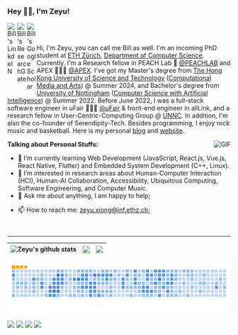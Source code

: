 ### Hey 👋🏽, I'm Zeyu!

<a href="https://www.linkedin.com/in/%E6%B3%BD%E5%AE%87-%E7%86%8A-5940b01a2/">
  <img align="left" alt="Bill's LinkdeIN" width="22px" src="https://cdn.jsdelivr.net/npm/simple-icons@v3/icons/linkedin.svg" />
</a>

<a href="https://www.researchgate.net/profile/Zeyu-Xiong-5">
  <img align="left" alt="Bill's ResearchGate" width="22px" src="https://cdn.jsdelivr.net/npm/simple-icons@v3/icons/researchgate.svg" />
</a>

<a href="https://scholar.google.com/citations?user=NCjeaFIAAAAJ&hl=en">
  <img align="left" alt="Bill's Google Scholar" width="22px" src="https://cdn.jsdelivr.net/npm/simple-icons@v3/icons/googlescholar.svg" />
</a>

<br />
<br />

Hi, I'm Zeyu, you can call me Bill as well. I'm an incoming PhD student at [ETH Zürich](https://ethz.ch/en.html), [Department of Computer Science](https://inf.ethz.ch/). Currently, I'm a Research fellow in PEACH Lab 🍑 [@PEACHLAB](https://aprilwang.me/#/peach) and APEX 👨🏽‍💻 [@APEX](https://www.mingmingfan.com/lab/index.html). I've got my Master's degree from [The Hong Kong University of Science and Technology](https://hkust.edu.hk/) ([Computational Media and Arts](https://cma.hkust-gz.edu.cn/)) @ Summer 2024, and Bachelor's degree from [University of Nottingham](https://www.nottingham.ac.uk/) ([Computer Science with Artificial Intelligence](https://www.nottingham.ac.uk/studywithus/ugstudy/courses/UG/Computer-Science-with-Artificial-Intelligence-BSc-Hons-U6UCMPAI.html)) @ Summer 2022. Before June 2022, I was a full-stack software engineer in uFair 🙍🏽‍♂️ [@uFair](https://ufair.net.cn/#home) & front-end engineer in allLink, and a research fellow in User-Centric-Computing Group @ [UNNC](https://www.nottingham.edu.cn/en/index.aspx). In addition, I'm also the co-founder of Serendipity-Tech. Besides programming, I enjoy rock music and basketball. Here is my personal [blog](https://billxzy1215.github.io/) and [website](https://www.zeyuxiong.com/).

  <img align="right" alt="GIF" src="https://media.giphy.com/media/836HiJc7pgzy8iNXCn/giphy.gif" />
  
  
  
**Talking about Personal Stuffs:**

<!-- - 👨🏽‍💻 I’m currently working on [A-POP](https://github.com/abhisheknaiidu/A-POP); -->
- 🌱 I’m currently learning Web Development (JavaScript, React.js, Vue.js, React Native, Flutter) and Embedded System Development (C++, Linux).
- 👯 I’m interested in research areas about Human-Computer Interaction (HCI), Human-AI Collaboration, Accessibility, Ubiquitous Computing, Software Engineering, and Computer Music.
- 💬 Ask me about anything, I am happy to help;
<!-- - ⚡️ Fun-Fact: I started helping JEE and AIPMT aspirants, by launching my own platform known as [CompetitiveGeeks](https://competitivegeeks.wordpress.com/) in 2018, and sold almost **750+** Notes so far! -->
- 📫 How to reach me: zeyu.xiong@inf.ethz.ch;
<!-- - 📝[Resume](https://drive.google.com/file/d/1TIgJ7rDBUYSkbs_QNcIEttJ5BFaIW3nn/view) -->

<br/>
<hr>

| <img align="center" src="https://readme-stats.clckblog.space/api?username=BILLXZY1215&theme=tokyonight&show_icons=true&count_private=true" alt="Zeyu's github stats" /> | <img align="center" src="https://github-readme-streak-stats.herokuapp.com/?user=BILLXZY1215&include_all_commits=true&hide_border=true&theme=dark" /> | <img align="center" src="https://readme-stats.clckblog.space/api/top-langs?username=BILLXZY1215&show_icons=true&theme=radical&langs_count=10&layout=compact" /> |
| ------------- | ------------- | ------------- |

<!-- ![Zeyu's GitHub stats](https://readme-stats.clckblog.space/api?username=BILLXZY1215&theme=tokyonight&show_icons=true&count_private=true)
![](https://github-readme-streak-stats.herokuapp.com/?user=BILLXZY1215&include_all_commits=true&hide_border=true&theme=dark)
 -->
<!-- ![Most Used Language](https://readme-stats.clckblog.space/api/top-langs?username=BILLXZY1215&show_icons=true&theme=radical&langs_count=10&layout=compact) -->

<!-- ![Snake Game](https://raw.githubusercontent.com/BILLXZY1215/BILLXZY1215/output/github-contribution-grid-snake.svg) -->

![Snake Game](https://github.com/BILLXZY1215/BILLXZY1215/blob/output/ocean.gif)

<!-- 
![Contribution Graph](https://activity-graph.herokuapp.com/graph?username=BILLXZY1215&theme=github&count_private=true) -->

<!-- ![](http://bytecrank.com/nastyox/reporoster/php/stargazersSVG.php?user=BILLXZY1215&repo=BILLXZY1215) -->

![](https://komarev.com/ghpvc/?username=BILLXZY1215&color=blueviolet)
![](https://img.shields.io/github/stars/BILLXZY1215/BILLXZY1215?color=blueviolet)
![](https://img.shields.io/github/forks/BILLXZY1215/BILLXZY1215?color=blueviolet)
![](https://img.shields.io/github/contributors/BILLXZY1215/BILLXZY1215?color=blueviolet)





